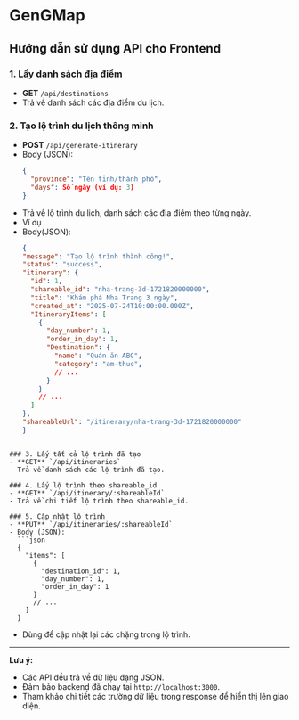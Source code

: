 # GenGMap

## Hướng dẫn sử dụng API cho Frontend

### 1. Lấy danh sách địa điểm
- **GET** `/api/destinations`
- Trả về danh sách các địa điểm du lịch.

### 2. Tạo lộ trình du lịch thông minh
- **POST** `/api/generate-itinerary`
- Body (JSON):
  ```json
  {
    "province": "Tên tỉnh/thành phố",
    "days": Số ngày (ví dụ: 3)
  }
  ```
- Trả về lộ trình du lịch, danh sách các địa điểm theo từng ngày.
- Ví dụ
- Body(JSON):
  ```json
  {
  "message": "Tạo lộ trình thành công!",
  "status": "success",
  "itinerary": {
    "id": 1,
    "shareable_id": "nha-trang-3d-1721820000000",
    "title": "Khám phá Nha Trang 3 ngày",
    "created_at": "2025-07-24T10:00:00.000Z",
    "ItineraryItems": [
      {
        "day_number": 1,
        "order_in_day": 1,
        "Destination": {
          "name": "Quán ăn ABC",
          "category": "am-thuc",
          // ...
        }
      }
      // ...
    ]
  },
  "shareableUrl": "/itinerary/nha-trang-3d-1721820000000"
  }
```

### 3. Lấy tất cả lộ trình đã tạo
- **GET** `/api/itineraries`
- Trả về danh sách các lộ trình đã tạo.

### 4. Lấy lộ trình theo shareable_id
- **GET** `/api/itinerary/:shareableId`
- Trả về chi tiết lộ trình theo shareable_id.

### 5. Cập nhật lộ trình
- **PUT** `/api/itineraries/:shareableId`
- Body (JSON):
  ```json
  {
    "items": [
      {
        "destination_id": 1,
        "day_number": 1,
        "order_in_day": 1
      }
      // ...
    ]
  }
  ```
- Dùng để cập nhật lại các chặng trong lộ trình.


---

**Lưu ý:**  
- Các API đều trả về dữ liệu dạng JSON.
- Đảm bảo backend đã chạy tại `http://localhost:3000`.
- Tham khảo chi tiết các trường dữ liệu trong response để hiển thị lên giao diện.
